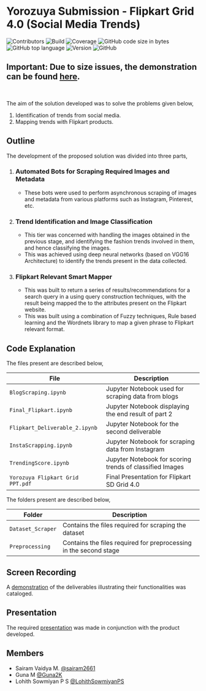 # Yorozuya Submission - Flipkart Grid 4.0 (Social Media Trends)
![Contributors](https://img.shields.io/badge/contributors-3-green)
![Build](https://img.shields.io/badge/build-passing-brightgreen)
![Coverage](https://img.shields.io/badge/code--coverage-100%25-brightgreen)
![GitHub code size in bytes](https://img.shields.io/github/languages/code-size/sairam2661/Flipkart-grid-4.0)
![GitHub top language](https://img.shields.io/github/languages/top/sairam2661/Flipkart-grid-4.0)
![Version](https://img.shields.io/badge/version-v1.0-informational)
![GitHub](https://img.shields.io/github/license/sairam2661/Flipkart-grid-4.0)
<br/>

## **Important: Due to size issues, the demonstration can be found [here](https://drive.google.com/file/d/1cKAmJP6zvsUwpO4c6p1btQcW2rk2Ia4V/view?usp=sharing).**  
<br/>

The aim of the solution developed was to solve the problems given below,

1. Identification of trends from social media.
2. Mapping trends with Flipkart products.

## Outline
The development of the proposed solution was divided into three parts,

1. ### Automated Bots for Scraping Required Images and Metadata
     - These bots were used to perform asynchronous scraping of images and metadata from various platforms such as Instagram, Pinterest, etc.
     
2. ### Trend Identification and Image Classification
     - This tier was concerned with handling the images obtained in the previous stage, and identifying the fashion trends involved in them, and hence classifying the images.
     - This was achieved using deep neural networks (based on VGG16 Architecture) to identify the trends present in the data collected.

3. ### Flipkart Relevant Smart Mapper
     - This was built to return a series of results/recommendations for a search query in a using query construction techniques, with the result being mapped the to the attributes present on the Flipkart website. 
     - This was built using a combination of Fuzzy techniques, Rule based learning and the Wordnets library to map a given phrase to Flipkart relevant format.

## Code Explanation

The files present are described below,

| File | Description |
| --- | --- |
| `BlogScraping.ipynb` | Jupyter Notebook used for scraping data from blogs |
| `Final_Flipkart.ipynb` | Jupyter Notebook displaying the end result of part 2 |
| `Flipkart_Deliverable_2.ipynb` | Jupyter Notebook for the second deliverable |
| `InstaScrapping.ipynb` | Jupyter Notebook for scraping data from Instagram |
| `TrendingScore.ipynb` | Jupyter Notebook for scoring trends of classified Images |
| `Yorozuya Flipkart Grid PPT.pdf` | Final Presentation for Flipkart SD Grid 4.0 |

The folders present are described below,

| Folder | Description |
| --- | --- |
| `Dataset_Scraper` | Contains the files required for scraping the dataset |
| `Preprocessing` | Contains the files required for preprocessing in the second stage |

## Screen Recording

A [demonstration](https://drive.google.com/file/d/1cKAmJP6zvsUwpO4c6p1btQcW2rk2Ia4V/view?usp=sharing) of the deliverables illustrating their functionalities was cataloged.  

## Presentation

The required [presentation](https://drive.google.com/file/d/13_X8sXRJevog18nj_edrX5-BJ853lpur/view?usp=sharing) was made in conjunction with the product developed.

## Members

- Sairam Vaidya M. [@sairam2661](https://github.com/sairam2661)
- Guna M [@Guna2K](https://github.com/Guna2K)
- Lohith Sowmiyan P S [@LohithSowmiyanPS](https://github.com/LohithSowmiyanPS)
